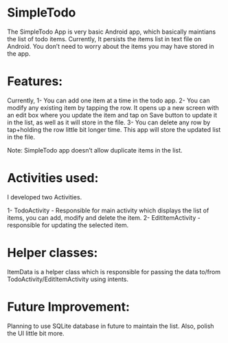 SimpleTodo
==========

The SimpleTodo App is very basic Android app, which basically maintians the list of todo items. Currently, 
It persists the items list in text file on Android. You don’t need to worry about the items you may have stored in the app.

Features:
=========

Currently, 1- You can add one item at a time in the todo app. 2- You can modify any existing item by tapping the row. 
It opens up a new screen with an edit box where you update the item and tap on Save button to update it in the list, 
as well as it will store in the file. 3- You can delete any row by tap+holding the row little bit longer time. 
This app will store the updated list in the file.

Note: SimpleTodo app doesn’t allow duplicate items in the list.

Activities used:
================

I developed two Activities. 

1- TodoActivity - Responsible for main activity which displays the list of items, you can add, modify and delete the item. 
2- EditItemActivity - responsible for updating the selected item.

Helper classes:
===============
ItemData is a helper class which is responsible for passing the data to/from TodoActivity/EditItemActivity using intents.

Future Improvement:
===================
Planning to use SQLite database in future to maintain the list. Also, polish the UI little bit more.
